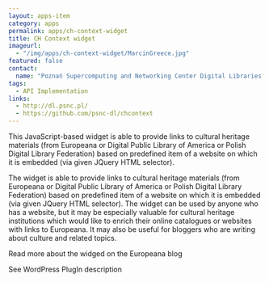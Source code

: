 ```yaml
---
layout: apps-item
category: apps
permalink: apps/ch-context-widget
title: CH Context widget
imageurl: 
  - "/img/apps/ch-context-widget/MarcinGreece.jpg"
featured: false  
contact:
  name: "Poznań Supercomputing and Networking Center Digital Libraries Team - Marcin Mielnicki, Ola Nowak, Krzysztof Sielski and Marcin Werla"
tags: 
  - API Implementation
links:
  - http://dl.psnc.pl/
  - https://github.com/psnc-dl/chcontext
---
```


This JavaScript-based widget is able to provide links to cultural heritage materials (from Europeana or Digital Public Library of America or Polish Digital Library Federation) based on predefined item of a website on which it is embedded (via given JQuery HTML selector).

The widget is able to provide links to cultural heritage materials (from Europeana or Digital Public Library of America or Polish Digital Library Federation) based on predefined item of a website on which it is embedded (via given JQuery HTML selector). The widget can be used by anyone who has a website, but it may be especially valuable for cultural heritage institutions which would like to enrich their online catalogues or websites with links to Europeana. It may also be useful for bloggers who are writing about culture and related topics.

Read more about the widged on the Europeana blog

See WordPress PlugIn description
